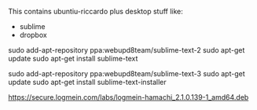 This contains ubuntiu-riccardo plus desktop stuff like:

- sublime
- dropbox
 

sudo add-apt-repository ppa:webupd8team/sublime-text-2
sudo apt-get update
sudo apt-get install sublime-text

sudo add-apt-repository ppa:webupd8team/sublime-text-3
sudo apt-get update
sudo apt-get install sublime-text-installer

https://secure.logmein.com/labs/logmein-hamachi_2.1.0.139-1_amd64.deb